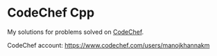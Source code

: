 # CodeChef Cpp

My solutions for problems solved on [CodeChef](https://www.codechef.com).

CodeChef account: https://www.codechef.com/users/manojkhannakm
